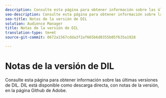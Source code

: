 ```yaml
---
description: Consulte esta página para obtener información sobre las últimas versiones de DIL
seo-description: Consulte esta página para obtener información sobre las últimas versiones de DIL
seo-title: Notas de la versión de DIL
solution: Audience Manager
title: Notas de la versión de DIL
translation-type: tm+mt
source-git-commit: 0672a1567cdda3f2af665b6d0355b05f635a1928

---
```



# Notas de la versión de DIL

Consulte esta página para obtener información sobre las últimas versiones de DIL. DIL está disponible como descarga directa, con notas de la versión, en la página [](https://github.com/Adobe-Marketing-Cloud/dil/releases)Github de Adobe.

